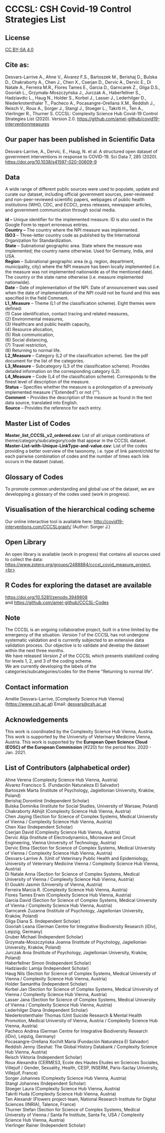 # CCCSL: CSH Covid-19 Control Strategies List

## License
[CC BY-SA 4.0](https://creativecommons.org/licenses/by-sa/4.0/deed.en)

## Cite as:
Desvars-Larrive A., Ahne V., Álvarez F.S., Bartoszek M., Berishaj D., Bulska D., Chakraborty A., Chen J., Chen X., Cserjan D., Dervic A., Dervic E., Di Natale A., Ferreira M.R., Flores Tames E., Garcia D., Garncarek Z., Gliga D.S., Gooriah L., Grzymała-Moszczyńska J., Jurczak A., Haberfellner S., Hadziavdic L., Haug N., Holder S., Korbel J., Lasser J., Lederhilger D., Niederkrotenthaler T., Pacheco A., Pocasangre-Orellana X.M., Reddish J., Reisch V., Roux A., Sorger J., Stangl J., Stoeger L., Takriti H., Ten A., Vierlinger R., Thurner S. CCCSL: Complexity Science Hub Covid-19 Control Strategies List (2020). Version 2.0. https://github.com/amel-github/covid19-interventionmeasures

## Our paper has been published in Scientific Data
Desvars-Larrive, A., Dervic, E., Haug, N. et al. A structured open dataset of government interventions in response to COVID-19. Sci Data 7, 285 (2020). https://doi.org/10.1038/s41597-020-00609-9

## Data
A wide range of different public sources were used to populate, update and curate our dataset, including official government sources, peer-reviewed and non-peer-reviewed scientific papers, webpages of public health institutions (WHO, CDC, and ECDC), press releases, newspaper articles, and government communication through social media. 

**id –** Unique identifier for the implemented measure. ID is also used in the Google Form to report erroneous entries.<br>
**Country –** The country where the NPI measure was implemented.<br>
**ISO3** – Three-letter country code as published by the International Organization for Standardization.<br>
**State** – Subnational geographic area. State where the measure was implemented; the country name otherwise. Used for Germany, India, and USA.<br>
**Region** – Subnational geographic area (e.g. region, department, municipality, city) where the NPI measure has been locally implemented (i.e. the measure was not implemented nationwide as of the mentioned date). The country or the state name otherwise (i.e. measure implemented nationwide).<br>
**Date** – Date of implementation of the NPI. Date of announcement was used when the date of implementation of the NPI could not be found and this was specified in the field Comment.<br>
**L1_Measure** – Theme (L1 of the classification scheme). Eight themes were defined:<br>
(1) Case identification, contact tracing and related measures,<br>
(2) Environmental measures,<br>
(3) Healthcare and public health capacity,<br>
(4) Resource allocation,<br>
(5) Risk communication,<br>
(6) Social distancing,<br>
(7) Travel restriction,<br>
(8) Returning to normal life.<br>
**L2_Measure** – Category (L2 of the classification scheme). See the pdf document for the list of the categories.<br>
**L3_Measure** – Subcategory (L3 of the classification scheme). Provides detailed information on the corresponding category (L2).<br>
**L4_Measure** – Code (L4 of the classification scheme). Corresponds to the finest level of description of the measure.<br>
**Status** – Specifies whether the measure is a prolongation of a previously implemented measure ("Extended") or not ("").<br>
**Comment** – Provides the description of the measure as found in the text data source, translated into English.<br>
**Source** – Provides the reference for each entry.<br>

## Master List of Codes
**Master_list_CCCSL_v2_ordered.csv**: List of all unique combinations of theme/category/subcategory/code that appear in the CCCSL dataset.<br>
**Master-List-with-Unique-LinkType-and-value.csv**: List of the codes providing a better overview of the taxonomy, i.e. type of link parent/child for each pairwise combination of codes and the number of times each link occurs in the dataset (value).

## Glossary of Codes
To promote common understanding and global use of the dataset, we are developping a glossary of the codes used (work in progress).

## Visualisation of the hierarchical coding scheme
Our online interactive tool is available here: http://covid19-interventions.com/CCCSLgraph/ (Author: Sorger J.)

## Open Library
An open library is available (work in progress) that contains all sources used to collect the data: https://www.zotero.org/groups/2488884/cccsl_covid_measure_project.<br>

## R Codes for exploring the dataset are available
https://doi.org/10.5281/zenodo.3949808  
and
https://github.com/amel-github/CCCSL-Codes

## Note
The CCCSL is an ongoing collaborative project, built in a time limited by the emergency of the situation. *Version 1* of the CCCSL has not undergone systematic validation and is currently subjected to an extensive data validation process. Our objective is to validate and develop the dataset within the next three months.<br>
We have released *Version 2* of the CCCSL which presents stabilized coding for levels 1, 2, and 3 of the coding scheme.<br>
We are currently developing the labels of the categories/subcategories/codes for the theme "Returning to normal life".

## Contact information
Amélie Desvars-Larrive, [Complexity Science Hub Vienna] (https://www.csh.ac.at)
Email: desvars@csh.ac.at

## Acknowledgements
This work is coordinated by the Complexity Science Hub Vienna, Austria.<br>
This work is supported by the University of Veterinary Medicine Vienna, Austria.
This work is supported by the **European Open Science Cloud (EOSC) of the European Commission** (#220) for the period Nov. 2020 - Jan. 2021.

## List of Contributors (alphabetical order)
Ahne Verena (Complexity Science Hub Vienna, Austria)<br>
Álvarez Francisco S. (Fundación Naturaleza El Salvador)<br>
Bartoszek Marta (Institute of Psychology, Jagiellonian University, Kraków, Poland)<br>
Berishaj Dorontinë (Independent Scholar)<br>
Bulska Dominika (Institute for Social Studies, University of Warsaw, Poland)<br>
Chakraborty Abhijit (Complexity Science Hub Vienna, Austria)<br>
Chen Jiaying (Section for Science of Complex Systems, Medical University of Vienna / Complexity Science Hub Vienna, Austria)<br>
Chen Xiao (Independent Scholar)<br>
Cserjan David (Complexity Science Hub Vienna, Austria)<br>
Dervic Alija (Institute of Electrodynamics, Microwave and Circuit Engineering, Vienna University of Technology, Austria)<br>
Dervic Elma (Section for Science of Complex Systems, Medical University of Vienna / Complexity Science Hub Vienna, Austria)<br>
Desvars-Larrive A. (Unit of Veterinary Public Health and Epidemiology, University of Veterinary Medicine Vienna / Complexity Science Hub Vienna, Austria)<br>
Di Natale Anna (Section for Science of Complex Systems, Medical University of Vienna / Complexity Science Hub Vienna, Austria)<br>
El Goukhi Jasmin (University of Vienna, Austria)<br>
Ferreira Marcia R. (Complexity Science Hub Vienna, Austria)<br>
Flores Tames Erwin (Complexity Science Hub Vienna, Austria)<br>
Garcia David (Section for Science of Complex Systems, Medical University of Vienna / Complexity Science Hub Vienna, Austria)<br>
Garncarek Zuzanna (Institute of Psychology, Jagiellonian University, Kraków, Poland)<br>
Gliga Diana S. (Independent Scholar)<br>
Gooriah Leana (German Centre for Integrative Biodiversity Research (iDiv), Leipzig, Germany)<br>
Gruber Michael (Independent Scholar)<br>
Grzymała-Moszczyńska Joanna (Institute of Psychology, Jagiellonian University, Kraków, Poland)<br>
Jurczak Ania (Institute of Psychology, Jagiellonian University, Kraków, Poland)<br>
Haberfellner Simon (Independent Scholar)<br>
Hadziavdic Lamija (Independent Scholar)<br>
Haug Nils (Section for Science of Complex Systems, Medical University of Vienna / Complexity Science Hub Vienna, Austria)<br>
Holder Samantha (Independent Scholar)<br>
Korbel Jan (Section for Science of Complex Systems, Medical University of Vienna / Complexity Science Hub Vienna, Austria)<br>
Lasser Jana (Section for Science of Complex Systems, Medical University of Vienna / Complexity Science Hub Vienna, Austria)<br>
Lederhilger Diana (Independent Scholar)<br>
Niederkrotenthaler Thomas (Unit Suicide Research & Mental Health Promotion, Medical University of Vienna, Austria / Complexity Science Hub Vienna, Austria)<br>
Pacheco Andrea (German Centre for Integrative Biodiversity Research (iDiv), Leipzig, Germany)<br>
Pocasangre-Orellana Xochilt María (Fundación Naturaleza El Salvador)<br>
Reddish Jenny (Seshat: The Global History Databank / Complexity Science Hub Vienna, Austria)<br>
Reisch Viktoria (Independent Scholar)<br>
Roux Alexandra (CERMES3, Ecole des Hautes Etudes en Sciences Sociales, Villejuif / Gender, Sexuality, Health, CESP, INSERM, Paris-Saclay University, Villejuif, France)<br>
Sorger Johannes (Complexity Science Hub Vienna, Austria)<br>
Stangl Johannes (Independent Scholar)<br>
Stoeger Laura (Complexity Science Hub Vienna, Austria)<br>
Takriti Huda (Complexity Science Hub Vienna, Austria)<br>
Ten Alexandr (Flowers project-team, National Research Institute for Digital Sciences (INRIA), Talence, France)<br>
Thurner Stefan (Section for Science of Complex Systems, Medical University of Vienna / Santa Fe Institute, Santa Fe, USA / Complexity Science Hub Vienna, Austria)<br>
Vierlinger Rainer (Independent Scholar)<br>
